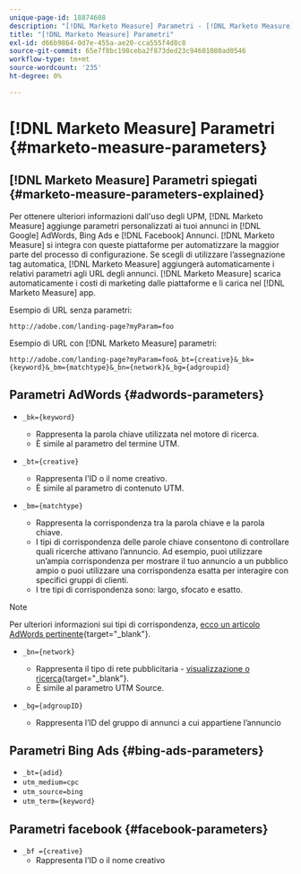 ```yaml
---
unique-page-id: 18874608
description: "[!DNL Marketo Measure] Parametri - [!DNL Marketo Measure] - Documentazione del prodotto"
title: "[!DNL Marketo Measure] Parametri"
exl-id: d66b9864-0d7e-455a-ae20-cca555f4d8c8
source-git-commit: 65e7f8bc198ceba2f873ded23c94601080ad0546
workflow-type: tm+mt
source-wordcount: '235'
ht-degree: 0%

---
```


# [!DNL Marketo Measure] Parametri {#marketo-measure-parameters}

## [!DNL Marketo Measure] Parametri spiegati {#marketo-measure-parameters-explained}

Per ottenere ulteriori informazioni dall&#39;uso degli UPM, [!DNL Marketo Measure] aggiunge parametri personalizzati ai tuoi annunci in [!DNL Google] AdWords, Bing Ads e [!DNL Facebook] Annunci. [!DNL Marketo Measure] si integra con queste piattaforme per automatizzare la maggior parte del processo di configurazione. Se scegli di utilizzare l’assegnazione tag automatica, [!DNL Marketo Measure] aggiungerà automaticamente i relativi parametri agli URL degli annunci. [!DNL Marketo Measure] scarica automaticamente i costi di marketing dalle piattaforme e li carica nel [!DNL Marketo Measure] app.

Esempio di URL senza parametri:

`http://adobe.com/landing-page?myParam=foo`

Esempio di URL con [!DNL Marketo Measure] parametri:

`http://adobe.com/landing-page?myParam=foo&_bt={creative}&_bk={keyword}&_bm={matchtype}&_bn={network}&_bg={adgroupid}`

## Parametri AdWords {#adwords-parameters}

* `_bk={keyword}`
   * Rappresenta la parola chiave utilizzata nel motore di ricerca.
   * È simile al parametro del termine UTM.

* `_bt={creative}`
   * Rappresenta l&#39;ID o il nome creativo.
   * È simile al parametro di contenuto UTM.

* `_bm={matchtype}`
   * Rappresenta la corrispondenza tra la parola chiave e la parola chiave.
   * I tipi di corrispondenza delle parole chiave consentono di controllare quali ricerche attivano l’annuncio. Ad esempio, puoi utilizzare un’ampia corrispondenza per mostrare il tuo annuncio a un pubblico ampio o puoi utilizzare una corrispondenza esatta per interagire con specifici gruppi di clienti.
   * I tre tipi di corrispondenza sono: largo, sfocato e esatto.

>[!NOTE]
>
>Per ulteriori informazioni sui tipi di corrispondenza, [ecco un articolo AdWords pertinente](https://support.google.com/adwords/answer/2497836?hl=en){target="_blank"}.

* `_bn={network}`
   * Rappresenta il tipo di rete pubblicitaria - [visualizzazione o ricerca](https://support.google.com/adwords/answer/1752334?hl=en){target="_blank"}.
   * È simile al parametro UTM Source.

* `_bg={adgroupID}`
   * Rappresenta l’ID del gruppo di annunci a cui appartiene l’annuncio

## Parametri Bing Ads {#bing-ads-parameters}

* `_bt={adid}`
* `utm_medium=cpc`
* `utm_source=bing`
* `utm_term={keyword}`

## Parametri facebook {#facebook-parameters}

* `_bf ={creative}`
   * Rappresenta l&#39;ID o il nome creativo
